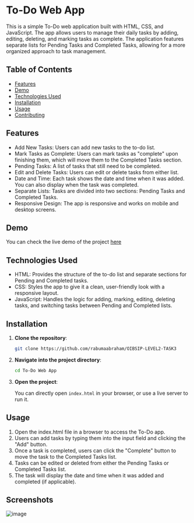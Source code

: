 # To-Do Web App

This is a simple To-Do web application built with HTML, CSS, and JavaScript. The app allows users to manage their daily tasks by adding, editing, deleting, and marking tasks as complete. The application features separate lists for Pending Tasks and Completed Tasks, allowing for a more organized approach to task management.

## Table of Contents

- [Features](#features)
- [Demo](#demo)
- [Technologies Used](#technologies-used)
- [Installation](#installation)
- [Usage](#usage)
- [Contributing](#contributing)

## Features

- Add New Tasks: Users can add new tasks to the to-do list.
- Mark Tasks as Complete: Users can mark tasks as "complete" upon finishing them, which will move them to the Completed Tasks section.
- Pending Tasks: A list of tasks that still need to be completed.
- Edit and Delete Tasks: Users can edit or delete tasks from either list.
- Date and Time: Each task shows the date and time when it was added. You can also display when the task was completed.
- Separate Lists: Tasks are divided into two sections: Pending Tasks and Completed Tasks.
- Responsive Design: The app is responsive and works on mobile and desktop screens.

## Demo

You can check the live demo of the project [here](https://rabumaabraham.github.io/OIBSIP-LEVEL2-TASK3/) 
## Technologies Used

- HTML: Provides the structure of the to-do list and separate sections for Pending and Completed tasks.
- CSS: Styles the app to give it a clean, user-friendly look with a responsive layout.
- JavaScript: Handles the logic for adding, marking, editing, deleting tasks, and switching tasks between Pending and Completed lists.

## Installation

1. **Clone the repository**:

    ```bash
    git clone https://github.com/rabumaabraham/OIBSIP-LEVEL2-TASK3
    ```

2. **Navigate into the project directory**:

    ```bash
    cd To-Do Web App
    ```

3. **Open the project**:

    You can directly open `index.html` in your browser, or use a live server to run it.

## Usage

1. Open the index.html file in a browser to access the To-Do app.
2. Users can add tasks by typing them into the input field and clicking the "Add" button.
3. Once a task is completed, users can click the "Complete" button to move the task to the Completed Tasks list.
4. Tasks can be edited or deleted from either the Pending Tasks or Completed Tasks list.
5. The task will display the date and time when it was added and completed (if applicable).

## Screenshots

![image](https://github.com/user-attachments/assets/086f0c4d-c674-4c0b-bc94-bcb5dba64a25)

